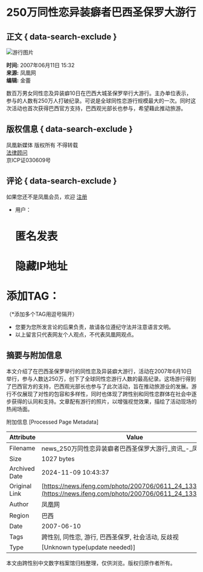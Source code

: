 # 250万同性恋异装癖者巴西圣保罗大游行

## 正文 { data-search-exclude }


![游行图片](http://img.ifeng.com/res/200706/0611_112665.jpg)

**时间:** 2007年06月11日 15:32  
**来源:** 凤凰网  
**编辑:** 金蕾

数百万男女同性恋及异装癖10日在巴西大城圣保罗举行大游行。主办单位表示，参与的人数有250万人打破纪录。可说是全球同性恋游行规模最大的一次。同时这次活动也首次获得巴西官方支持，巴西观光部长也参与，希望藉此推动旅游。

## 版权信息 { data-search-exclude }

凤凰新媒体 版权所有 不得转载  
[法律顾问](mailto:legal@ifeng.com)  
京ICP证030609号  

## 评论 { data-search-exclude }

如果您还不是凤凰会员，欢迎 [注册](http://sso.ifeng.com/ssos/register.jsp)

- 用户：
    
    # 匿名发表
    
    # 隐藏IP地址
    
# 添加TAG：

（*添加多个TAG用逗号隔开）

* 您要为您所发言论的后果负责，故请各位遵纪守法并注意语言文明。
* 以上留言只代表网友个人观点，不代表凤凰网观点。

## 摘要与附加信息

<!-- tcd_abstract -->
本文介绍了在巴西圣保罗举行的同性恋及异装癖大游行，活动在2007年6月10日举行，参与人数达250万，创下了全球同性恋游行人数的最高纪录。这场游行得到了巴西官方的支持，巴西观光部长也参与了此次活动，旨在推动旅游业的发展。游行不仅展现了对性的包容和多样性，同时也体现了跨性别和同性恋群体在社会中逐步获得的认同和支持。文章配有游行的照片，以增强视觉效果，描绘了活动现场的热闹场面。
<!-- tcd_abstract_end -->

附加信息 [Processed Page Metadata]

| Attribute       | Value                                  |
|-----------------|----------------------------------------|
| Filename        | news_250万同性恋异装癖者巴西圣保罗大游行_资讯_-_凤凰网.md                             |
| Size            | 1027 bytes                           |
| Archived Date   | 2024-11-09 10:43:37                             |
| Original Link   | [https://news.ifeng.com/photo/200706/0611_24_133329.shtml](https://news.ifeng.com/photo/200706/0611_24_133329.shtml)                       |
| Author          | 凤凰网                               |
| Region          | 巴西                               |
| Date            | 2007-06-10                                 |
| Tags            | 跨性别, 同性恋, 游行, 巴西圣保罗, 社会活动, 反歧视                                 |
| Type            | [Unknown type(update needed)]                                 |
<!-- tcd_table_end -->

本文由跨性别中文数字档案馆归档整理，仅供浏览。版权归原作者所有。
